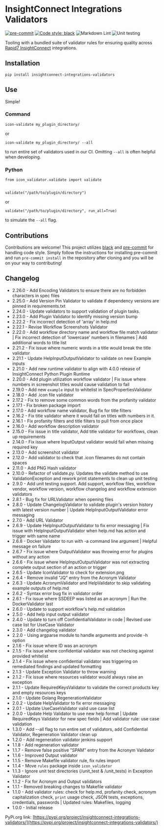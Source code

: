 
# InsightConnect Integrations Validators

[![pre-commit](https://img.shields.io/badge/pre--commit-enabled-brightgreen?logo=pre-commit&logoColor=white)](https://github.com/pre-commit/pre-commit)
[![Code style: black](https://img.shields.io/badge/code%20style-black-000000.svg)](https://github.com/psf/black)
![Markdown Lint](https://github.com/rapid7/icon-integrations-validators/workflows/Markdown%20Lint/badge.svg)
![Unit testing](https://github.com/rapid7/icon-integrations-validators/workflows/Unit%20testing/badge.svg)

Tooling with a bundled suite of validator rules for
ensuring quality across
[Rapid7 InsightConnect](https://www.rapid7.com/products/insightconnect/) integrations.

## Installation

```
pip install insightconnect-integrations-validators
```

## Use

Simple!

### Command

```
icon-validate my_plugin_directory/
```

or

```
icon-validate my_plugin_directory/ --all
```

to run entire set of validators used in our CI.
Omitting `--all` is often helpful when developing.

### Python

```
from icon_validator.validate import validate


validate("/path/to/plugin/directory")
```

or

```
validate("/path/to/plugin/directory", run_all=True)
```

to simulate the `--all` flag.

## Contributions

Contributions are welcome! This project utilizes [black](https://github.com/psf/black)
and [pre-commit](https://pre-commit.com/) for handling code
style. Simply follow the instructions for installing pre-commit and 
run `pre-commit install` in the repository after cloning and you will
be on your way to contributing!

## Changelog

* 2.26.0 - Add Encoding Validators to ensure there are no forbidden characters in spec files
* 2.25.0 - Add Version Pin Validator to validate if dependency versions are pinned in requirements.txt
* 2.24.0 - Update validators to support validation of plugin tasks.
* 2.23.0 - Add Plugin Validator to identify missing version bump
* 2.22.2 - Fix incorrect detection of 'array' in help.md
* 2.22.1 - Revise Workflow Screenshots Validator
* 2.22.0 - Add workflow directory name and workflow file match validator | Fix incorrect detection of 'lowercase' numbers in filenames | Add additional words to title list
* 2.21.2 - Fix issue where numeric words in a title would break the title validator
* 2.21.1 - Update HelpInputOutputValidator to validate on new Example inputs
* 2.21.0 - Add new runtime validator to align with 4.0.0 release of InsightConnect Python Plugin Runtime 
* 2.20.0 - Add plugin utilization workflow validator | Fix issue where numbers in screenshot titles would cause validation to fail
* 2.19.0 - Add new `example` input to whitelist in SpecPropertiesValidator
* 2.18.0 - Add .icon file validator
* 2.17.2 - Fix to remove some common words from the profanity validator
* 2.17.1 - Fix broken package import
* 2.17.0 - Add workflow name validator, Bug fix for title filters
* 2.16.2 - Fix title validator where it would fail on titles with numbers in it.
* 2.16.1 - Fix profanity filters and title filters to pull from once place
* 2.16.0 - Add workflow description validator
* 2.15.0 - Fix issue in title validator, Add title validator for workflows, clean up requirements
* 2.14.0 - Fix issue where InputOutput validator would fail when missing required key
* 2.13.0 - Add screenshot validator
* 2.12.0 - Add validator to check that .icon filenames do not contain spaces
* 2.11.0 - Add PNG Hash validator
* 2.10.0 - Refactor of validate.py. Updates the validate method to use ValidationException and rework print statements to clean up unit testing
* 2.9.0 - Add unit testing support. Add support, workflow files, workflow vendor, workflow version, workflow changelog and workflow extension validators
* 2.8.1 - Bug fix for URLValidator when opening files
* 2.8.0 - Update ChangelogValidator to validate plugin's version history with latest version number |
Update HelpInputOutputValidator error messaging
* 2.7.0 - Add URL Validator
* 2.6.9 - Update HelpInputOutputValidator to fix error messaging |
Fix issue with HelpInputOutputValidator when help.md has action and trigger with same name
* 2.6.8 - Docker Validator to run with -a command line argument | Helpful message on failure
* 2.6.7 - Fix issue where OutputValidator was throwing error for plugins without any action
* 2.6.6 - Fix issue where HelpInputOutputValidator was not extracting complete output section of an action or trigger
* 2.6.5 - Update IconValidator to check for extension.png
* 2.6.4 - Remove invalid "JQ" entry from the Acronym Validator
* 2.6.3 - Update AcronymValidator and HelpValidator to skip validating example outputs of help.md
* 2.6.2 - Syntax error bug fix in validator order
* 2.6.1 - Fix issue where SSDEEP was listed as an acronym | Run the DockerValidator last
* 2.6.0 - Update to support workflow's help.md validation
* 2.5.0 - Add help input output validator
* 2.4.0 - Update to turn off ConfidentialValidator in code | Revised use case list 
for UseCase Validator
* 2.3.0 - Add changelog validator
* 2.2.0 - Using argparse module to handle arguments and provide -h option
* 2.1.6 - Fix issue where ID was an acronym
* 2.1.5 - Fix issue where confidential validator was not checking against provided whitelist
* 2.1.4 - Fix issue where confidential validator was triggering on remediated findings and updated formatting
* 2.1.3 - Update Exception Validator to throw warning
* 2.1.2 - Fix issue where resources validator would always raise an exception
* 2.1.1 - Update RequiredKeysValidator to validate the correct products key and empty resources keys
* 2.1.0 - Update Golang RegenerationValidator
* 2.0.2 - Update HelpValidator to fix error messaging
* 2.0.1 - Update UseCaseValidator valid use case list
* 2.0.0 - Update Help Validator to use new help format |
Update RequiredKeys Validator for new spec fields |
Add validator rule: use case validation
* 1.3.0 - Add --all flag to run entire set of validators,
add Confidential Validator, Regeneration Validator clean up
* 1.2.0 - Add regeneration validator jenkins support
* 1.1.8 - Add regeneration validator
* 1.1.7 - Remove false positive "SPAM" entry from the Acronym Validator
* 1.1.6 - Improved Output validator
* 1.1.5 - Remove Makefile validator rule, fix rules import
* 1.1.4 - Move `rules` package inside `icon_validator`
* 1.1.3 - Ignore unit test directories (/unit_test & /unit_tests) in Exception Validator
* 1.1.2 - Fix for Acronym and Output validators
* 1.1.1 - Removed breaking changes to Makefile validator
* 1.1.0 - Add validator rules: check for help.md, profanity check,
acronym capitalization check,
`print` usage check, JSON tests, exceptions, credentials, passwords
| Updated rules: Makefiles, logging
* 1.0.0 - Initial release

PyPi.org link: [https://pypi.org/project/insightconnect-integrations-validators/](https://pypi.org/project/insightconnect-integrations-validators/)
